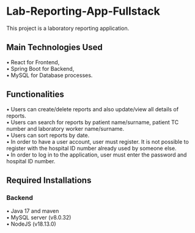 # Lab-Reporting-App-Fullstack
This project is a laboratory reporting application. 

## Main Technologies Used
• React for Frontend,<br>
• Spring Boot for Backend,<br>
• MySQL for Database processes.<br>

## Functionalities
• Users can create/delete reports and also update/view all details of reports.<br>
• Users can search for reports by patient name/surname, patient TC number and laboratory worker name/surname.<br>
• Users can sort reports by date.<br>
• In order to have a user account, user must register. It is not possible to register with the hospital 
  ID number already used by someone else.<br>
• In order to log in to the application, user must enter the password and hospital ID number.<br>

## Required Installations
### Backend
• Java 17 and maven<br>
• MySQL server (v8.0.32)<br>
• NodeJS (v18.13.0)<br>
  

